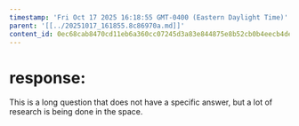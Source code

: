 ```yaml
---
timestamp: 'Fri Oct 17 2025 16:18:55 GMT-0400 (Eastern Daylight Time)'
parent: '[[../20251017_161855.8c86970a.md]]'
content_id: 0ec68cab8470cd11eb6a360cc07245d3a83e844875e8b52cb0b4eecb4ded69e0
---
```


# response:

This is a long question that does not have a specific answer, but a lot of research is being done in the space.
